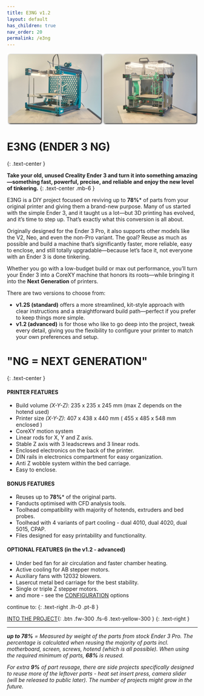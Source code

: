 ```yaml
---
title: E3NG v1.2
layout: default
has_children: true
nav_order: 20
permalink: /e3ng
---
```

![](../assets/images/gallery.png)

# E3NG (ENDER 3 NG)
{: .text-center }

**Take your old, unused Creality Ender 3 and turn it into something amazing—something fast, powerful, precise, and reliable and enjoy the new level of tinkering.**
{: .text-center .mb-6 }

E3NG is a DIY project focused on reviving up to **78%*** of parts from your original printer and giving them a brand-new purpose. Many of us started with the simple Ender 3, and it taught us a lot—but 3D printing has evolved, and it’s time to step up. That’s exactly what this conversion is all about.

Originally designed for the Ender 3 Pro, it also supports other models like the V2, Neo, and even the non-Pro variant. The goal? Reuse as much as possible and build a machine that’s significantly faster, more reliable, easy to enclose, and still totally upgradable—because let’s face it, not everyone with an Ender 3 is done tinkering.

Whether you go with a low-budget build or max out performance, you’ll turn your Ender 3 into a CoreXY machine that honors its roots—while bringing it into the **Next Generation** of printers.

There are two versions to choose from:
 - **v1.2S (standard)** offers a more streamlined, kit-style approach with clear instructions and a straightforward build path—perfect if you prefer to keep things more simple.
 - **v1.2 (advanced)** is for those who like to go deep into the project, tweak every detail, giving you the flexibility to configure your printer to match your own preferences and setup.

# "NG = NEXT GENERATION"
{: .text-center }

#### PRINTER FEATURES
- Build volume _(X-Y-Z)_: 235 x 235 x 245 mm (max Z depends on the hotend used)
- Printer size _(X-Y-Z)_: 407 x 438 x 440 mm ( 455 x 485 x 548 mm enclosed )
- CoreXY motion system
- Linear rods for X, Y and Z axis.
- Stable Z axis with 3 leadscrews and 3 linear rods.
- Enclosed electronics on the back of the printer.
- DIN rails in electronics compartment for easy organization.
- Anti Z wobble system within the bed carriage.
- Easy to enclose.

#### BONUS FEATURES
- Reuses up to **78%*** of the original parts.
- Fanducts optimised with CFD analysis tools.
- Toolhead compatibility with majority of hotends, extruders and bed probes.
- Toolhead with 4 variants of part cooling - dual 4010, dual 4020, dual 5015, CPAP.
- Files designed for easy printability and functionality.

#### OPTIONAL FEATURES (in the v1.2 - advanced)
- Under bed fan for air circulation and faster chamber heating.
- Active cooling for AB stepper motors.
- Auxiliary fans with 12032 blowers.
- Lasercut metal bed carriage for the best stability.
- Single or triple Z stepper motors.
- and more - see the [CONFIGURATION] options

continue to:
{: .text-right .lh-0 .pt-8 }

[INTO THE PROJECT]{: .btn .fw-300 .fs-6 .text-yellow-300 }
{: .text-right }

---
***up to 78%** = Measured by weight of the parts from stock Ender 3 Pro. The percentage is calculated when reusing the majority of parts incl. motherboard, screen, screws, hotend (which is all possible). When using the required minimum of parts, **68%** is reused.*

*For extra **9%** of part reusage, there are side projects specifically designed to reuse more of the leftover parts - heat set insert press, camera slider (will be released to public later). The number of projects might grow in the future.*

[INTO THE PROJECT]: https://rh3d.xyz/into.html
[CONFIGURATION]: https://rh3d.xyz/E3NG_v1_2/advanced/config

